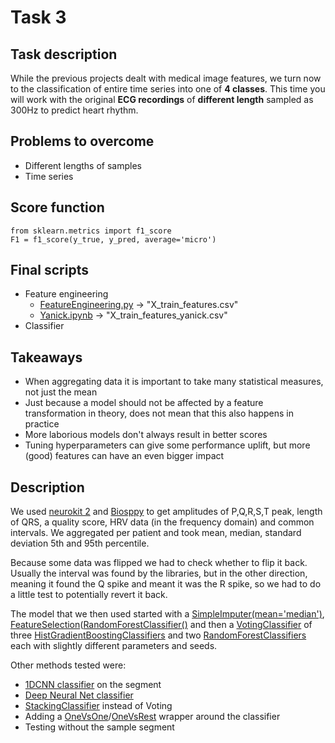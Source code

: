 # Task 3
## Task description
While the previous projects dealt with medical image features, we turn now to the classification of entire time series into one of **4 classes**. This time you will work with the original **ECG recordings** of **different length** sampled as 300Hz to predict heart rhythm. 
## Problems to overcome
- Different lengths of samples
- Time series
## Score function
```
from sklearn.metrics import f1_score
F1 = f1_score(y_true, y_pred, average='micro')
```
## Final scripts
- Feature engineering
	- [FeatureEngineering.py](https://github.com/lblum95/AML/blob/master/task3/FeatureEngineering.py) &rightarrow; "X_train_features.csv"
	- [Yanick.ipynb](https://github.com/lblum95/AML/blob/master/task3/Yanick.ipynb) &rightarrow; "X_train_features_yanick.csv"
- Classifier
## Takeaways
- When aggregating data it is important to take many statistical measures, not just the mean
- Just because a model should not be affected by a feature transformation in theory, does not mean that this also happens in practice
- More laborious models don't always result in better scores
- Tuning hyperparameters can give some performance uplift, but more (good) features can have an even bigger impact

## Description

We used [neurokit 2](https://github.com/neuropsychology/NeuroKit) and [Biosppy](https://biosppy.readthedocs.io/en/stable/biosppy.html) to get amplitudes of P,Q,R,S,T peak, length of QRS, a quality score, HRV data (in the frequency domain) and common intervals. We aggregated per patient and took mean, median, standard deviation 5th and 95th percentile.

Because some data was flipped we had to check whether to flip it back. Usually the interval was found by the libraries, but in the other direction, meaning it found the Q spike and meant it was the R spike, so we had to do a little test to potentially revert it back.

The model that we then used started with a [SimpleImputer(mean='median')](https://scikit-learn.org/stable/modules/generated/sklearn.impute.SimpleImputer.html), [FeatureSelection](https://scikit-learn.org/stable/modules/generated/sklearn.feature_selection.SelectFromModel.html)([RandomForestClassifier()](https://scikit-learn.org/stable/modules/generated/sklearn.ensemble.RandomForestClassifier.html#sklearn.ensemble.RandomForestClassifier) and then a [VotingClassifier](https://scikit-learn.org/stable/modules/generated/sklearn.ensemble.VotingClassifier.html#sklearn.ensemble.VotingClassifier) of three [HistGradientBoostingClassifiers](https://scikit-learn.org/stable/modules/generated/sklearn.ensemble.HistGradientBoostingClassifier.html) and two [RandomForestClassifiers](https://scikit-learn.org/stable/modules/generated/sklearn.ensemble.RandomForestClassifier.html#sklearn.ensemble.RandomForestClassifier) each with slightly different parameters and seeds.


Other methods tested were:
- [1DCNN classifier](https://github.com/lblum95/AML/blob/master/task3/1DCNNClassifier.ipynb) on the segment
- [Deep Neural Net classifier](https://github.com/lblum95/AML/blob/master/task3/NeuralNetClassifier.ipynb)
- [StackingClassifier](https://scikit-learn.org/stable/modules/generated/sklearn.ensemble.StackingClassifier.html) instead of Voting
- Adding a [OneVsOne](https://scikit-learn.org/stable/modules/generated/sklearn.multiclass.OneVsOneClassifier.html#sklearn.multiclass.OneVsOneClassifier)/[OneVsRest](https://scikit-learn.org/stable/modules/generated/sklearn.multiclass.OneVsRestClassifier.html#sklearn.multiclass.OneVsRestClassifier) wrapper around the classifier
- Testing without the sample segment
